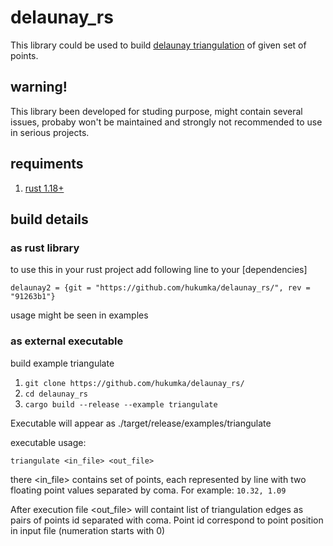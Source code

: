 # delaunay_rs

This library could be used to build [delaunay triangulation](https://github.com/hukumka/delaunay_rs/) of given set of points.

## warning!
This library been developed for studing purpose, might contain several issues, 
probaby won't be maintained and strongly not recommended to use in serious projects.

## requiments

1. [rust 1.18+](https://www.rust-lang.org)

## build details

### as rust library
to use this in your rust project add following line to your [dependencies]

`delaunay2 = {git = "https://github.com/hukumka/delaunay_rs/", rev = "91263b1"}`

usage might be seen in examples

### as external executable
build example triangulate

1. `git clone https://github.com/hukumka/delaunay_rs/`
2. `cd delaunay_rs`
3. `cargo build --release --example triangulate`

Executable will appear as ./target/release/examples/triangulate

executable usage:

`triangulate <in_file> <out_file>`

there <in_file> contains set of points, each represented by line with two floating point values separated by coma. For example:
`10.32, 1.09`

After execution file <out_file> will containt list of triangulation edges as pairs of points id separated with coma.
Point id correspond to point position in input file (numeration starts with 0)
